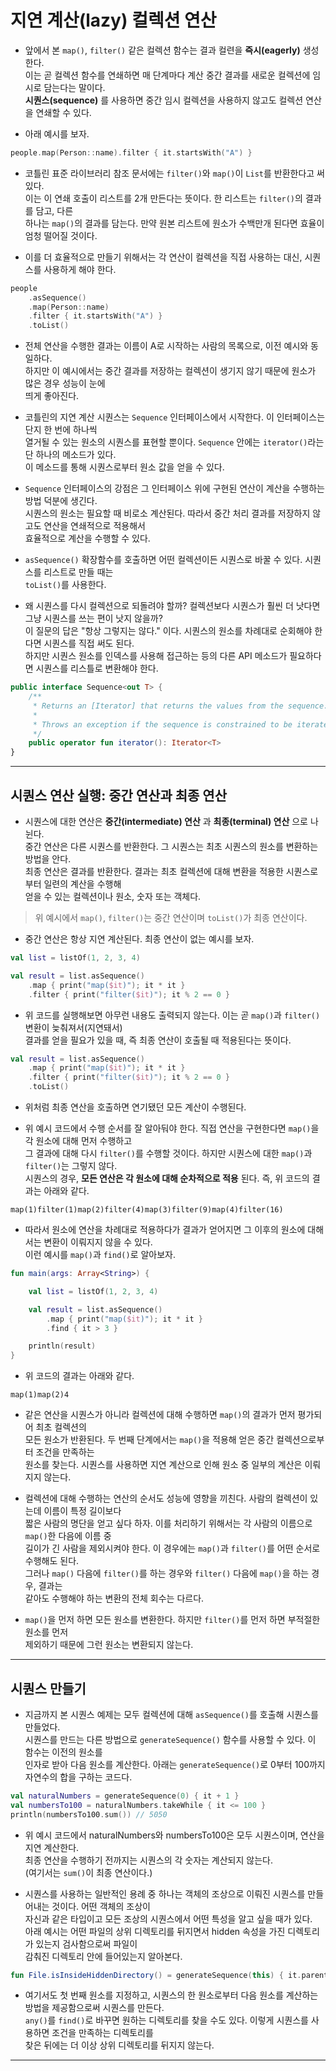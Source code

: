 # 지연 계산(lazy) 컬렉션 연산

- 앞에서 본 `map()`, `filter()` 같은 컬렉션 함수는 결과 컬련을 **즉시(eagerly)** 생성한다.  
  이는 곧 컬렉션 함수를 연쇄하면 매 단계마다 계산 중간 결과를 새로운 컬렉션에 임시로 담는다는 말이다.  
  **시퀀스(sequence)** 를 사용하면 중간 임시 컬렉션을 사용하지 않고도 컬렉션 연산을 연쇄할 수 있다.

- 아래 예시를 보자.

```kt
people.map(Person::name).filter { it.startsWith("A") }
```

- 코틀린 표준 라이브러리 참조 문서에는 `filter()`와 `map()`이 `List`를 반환한다고 써 있다.  
  이는 이 연쇄 호출이 리스트를 2개 만든다는 뜻이다. 한 리스트는 `filter()`의 결과를 담고, 다른  
  하나는 `map()`의 결과를 담는다. 만약 원본 리스트에 원소가 수백만개 된다면 효율이 엄청 떨어질 것이다.

- 이를 더 효율적으로 만들기 위해서는 각 연산이 컬렉션을 직접 사용하는 대신, 시퀀스를 사용하게 해야 한다.

```kt
people
    .asSequence()
    .map(Person::name)
    .filter { it.startsWith("A") }
    .toList()
```

- 전체 연산을 수행한 결과는 이름이 A로 시작하는 사람의 목록으로, 이전 예시와 동일하다.  
  하지만 이 예시에서는 중간 결과를 저장하는 컬렉션이 생기지 않기 때문에 원소가 많은 경우 성능이 눈에  
  띄게 좋아진다.

- 코틀린의 지연 계산 시퀀스는 `Sequence` 인터페이스에서 시작한다. 이 인터페이스는 단지 한 번에 하나씩  
  열거될 수 있는 원소의 시퀀스를 표현할 뿐이다. `Sequence` 안에는 `iterator()`라는 단 하나의 메소드가 있다.  
  이 메소드를 통해 시퀀스로부터 원소 값을 얻을 수 있다.

- `Sequence` 인터페이스의 강점은 그 인터페이스 위에 구현된 연산이 계산을 수행하는 방법 덕분에 생긴다.  
  시퀀스의 원소는 필요할 때 비로소 계산된다. 따라서 중간 처리 결과를 저장하지 않고도 연산을 연쇄적으로 적용해서  
  효율적으로 계산을 수행할 수 있다.

- `asSequence()` 확장함수를 호출하면 어떤 컬렉션이든 시퀀스로 바꿀 수 있다. 시퀀스를 리스트로 만들 때는  
  `toList()`를 사용한다.

- 왜 시퀀스를 다시 컬렉션으로 되돌려야 할까? 컬렉션보다 시퀀스가 훨씬 더 낫다면 그냥 시퀀스를 쓰는 편이 낫지 않을까?  
  이 질문의 답은 "항상 그렇지는 않다." 이다. 시퀀스의 원소를 차례대로 순회해야 한다면 시퀀스를 직접 써도 된다.  
  하지만 시퀀스 원소를 인덱스를 사용해 접근하는 등의 다른 API 메소드가 필요하다면 시퀀스를 리스틀로 변환해야 한다.

```kt
public interface Sequence<out T> {
    /**
     * Returns an [Iterator] that returns the values from the sequence.
     *
     * Throws an exception if the sequence is constrained to be iterated once and `iterator` is invoked the second time.
     */
    public operator fun iterator(): Iterator<T>
}
```

<hr/>

## 시퀀스 연산 실행: 중간 연산과 최종 연산

- 시퀀스에 대한 연산은 **중간(intermediate) 연산** 과 **최종(terminal) 연산** 으로 나뉜다.  
  중간 연산은 다른 시퀀스를 반환한다. 그 시퀀스는 최초 시퀀스의 원소를 변환하는 방법을 안다.  
  최종 연산은 결과를 반환한다. 결과는 최초 컬렉션에 대해 변환을 적용한 시퀀스로부터 일련의 계산을 수행해  
  얻을 수 있는 컬렉션이나 원소, 숫자 또는 객체다.

> 위 예시에서 `map()`, `filter()`는 중간 연산이며 `toList()`가 최종 연산이다.

- 중간 연산은 항상 지연 계산된다. 최종 연산이 없는 예시를 보자.

```kt
val list = listOf(1, 2, 3, 4)

val result = list.asSequence()
    .map { print("map($it)"); it * it }
    .filter { print("filter($it)"); it % 2 == 0 }
```

- 위 코드를 실행해보면 아무런 내용도 출력되지 않는다. 이는 곧 `map()`과 `filter()` 변환이 늦춰져서(지연돼서)  
  결과를 얻을 필요가 있을 때, 즉 최종 연산이 호출될 때 적용된다는 뜻이다.

```kt
val result = list.asSequence()
    .map { print("map($it)"); it * it }
    .filter { print("filter($it)"); it % 2 == 0 }
    .toList()
```

- 위처럼 최종 연산을 호출하면 연기됐던 모든 계산이 수행된다.

- 위 예시 코드에서 수행 순서를 잘 알아둬야 한다. 직접 연산을 구현한다면 `map()`을 각 원소에 대해 먼저 수행하고  
  그 결과에 대해 다시 `filter()`를 수행할 것이다. 하지만 시퀀스에 대한 `map()`과 `filter()`는 그렇지 않다.  
  시퀀스의 경우, **모든 연산은 각 원소에 대해 순차적으로 적용** 된다. 즉, 위 코드의 결과는 아래와 같다.

```
map(1)filter(1)map(2)filter(4)map(3)filter(9)map(4)filter(16)
```

- 따라서 원소에 연산을 차례대로 적용하다가 결과가 얻어지면 그 이후의 원소에 대해서는 변환이 이뤄지지 않을 수 있다.  
  이런 예시를 `map()`과 `find()`로 알아보자.

```kt
fun main(args: Array<String>) {

    val list = listOf(1, 2, 3, 4)

    val result = list.asSequence()
        .map { print("map($it)"); it * it }
        .find { it > 3 }

    println(result)
}
```

- 위 코드의 결과는 아래와 같다.

```
map(1)map(2)4
```

- 같은 연산을 시퀀스가 아니라 컬렉션에 대해 수행하면 `map()`의 결과가 먼저 평가되어 최초 컬렉션의  
  모든 원소가 반환된다. 두 번째 단계에서는 `map()`을 적용해 얻은 중간 컬렉션으로부터 조건을 만족하는  
  원소를 찾는다. 시퀀스를 사용하면 지연 계산으로 인해 원소 중 일부의 계산은 이뤄지지 않는다.

- 컬렉션에 대해 수행하는 연산의 순서도 성능에 영향을 끼친다. 사람의 컬렉션이 있는데 이름이 특정 길이보다  
  짧은 사람의 명단을 얻고 싶다 하자. 이를 처리하기 위해서는 각 사람의 이름으로 `map()`한 다음에 이름 중  
  길이가 긴 사람을 제외시켜야 한다. 이 경우에는 `map()`과 `filter()`를 어떤 순서로 수행해도 된다.  
  그러나 `map()` 다음에 `filter()`를 하는 경우와 `filter()` 다음에 `map()`을 하는 경우, 결과는  
  같아도 수행해야 하는 변환의 전체 회수는 다르다.

- `map()`을 먼저 하면 모든 원소를 변환한다. 하지만 `filter()`를 먼저 하면 부적절한 원소를 먼저  
  제외하기 때문에 그런 원소는 변환되지 않는다.

<hr/>

## 시퀀스 만들기

- 지금까지 본 시퀀스 예제는 모두 컬렉션에 대해 `asSequence()`를 호출해 시퀀스를 만들었다.  
  시퀀스를 만드는 다른 방법으로 `generateSequence()` 함수를 사용할 수 있다. 이 함수는 이전의 원소를  
  인자로 받아 다음 원소를 계산한다. 아래는 `generateSequence()`로 0부터 100까지 자연수의 합을 구하는 코드다.

```kt
val naturalNumbers = generateSequence(0) { it + 1 }
val numbersTo100 = naturalNumbers.takeWhile { it <= 100 }
println(numbersTo100.sum()) // 5050
```

- 위 예시 코드에서 naturalNumbers와 numbersTo100은 모두 시퀀스이며, 연산을 지연 계산한다.  
  최종 연산을 수행하기 전까지는 시퀀스의 각 숫자는 계산되지 않는다.  
  (여기서는 `sum()`이 최종 연산이다.)

- 시퀀스를 사용하는 일반적인 용례 중 하나는 객체의 조상으로 이뤄진 시퀀스를 만들어내는 것이다. 어떤 객체의 조상이  
  자신과 같은 타입이고 모든 조상의 시퀀스에서 어떤 특성을 알고 싶을 때가 있다.  
  아래 예시는 어떤 파일의 상위 디렉토리를 뒤지면서 hidden 속성을 가진 디렉토리가 있는지 검사함으로써 파일이  
  감춰진 디렉토리 안에 들어있는지 알아본다.

```kt
fun File.isInsideHiddenDirectory() = generateSequence(this) { it.parentFile }.any { it.isHidden }
```

- 여기서도 첫 번째 원소를 지정하고, 시퀀스의 한 원소로부터 다음 원소를 계산하는 방법을 제공함으로써 시퀀스를 만든다.  
  `any()`를 `find()`로 바꾸면 원하는 디렉토리를 찾을 수도 있다. 이렇게 시퀀스를 사용하면 조건을 만족하는 디렉토리를  
  찾은 뒤에는 더 이상 상위 디렉토리를 뒤지지 않는다.

<hr/>
